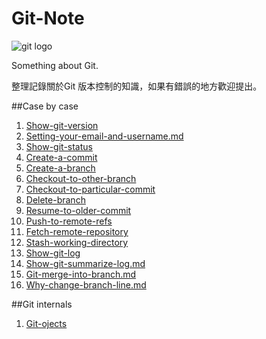 Git-Note
========

![git logo](http://git-scm.com/images/logo@2x.png)

Something about Git.

整理記錄關於Git 版本控制的知識，如果有錯誤的地方歡迎提出。 

##Case by case

1. [Show-git-version](https://github.com/chuanxd/Git-Note/blob/master/case-by-case)
2. [Setting-your-email-and-username.md](https://github.com/Git-Note/blob/master/case-by-case/Setting-your-email-and-username.md)
3. [Show-git-status](https://github.com/chuanxd/Git-Note/blob/master/case-by-case/Show-git-status.md)
4. [Create-a-commit](https://github.com/chuanxd/Git-Note/blob/master/case-by-case/Create-a-commit.md)
5. [Create-a-branch](https://github.com/chuanxd/Git-Note/blob/master/case-by-case/Create-a-branch.md)
6. [Checkout-to-other-branch](https://github.com/chuanxd/Git-Note/blob/master/case-by-case/Checkout-to-other-branch.md)
7. [Checkout-to-particular-commit](https://github.com/chuanxd/Git-Note/blob/master/case-by-case/Checkout-to-particular-commit.md)
8. [Delete-branch](https://github.com/chuanxd/Git-Note/blob/master/case-by-case/Delete-branch.md)
9. [Resume-to-older-commit](https://github.com/chuanxd/Git-Note/blob/master/case-by-case/Resume-to-older-commit.md)
10. [Push-to-remote-refs](https://github.com/chuanxd/Git-Note/blob/master/case-by-case/Push-to-remote-refs.md)
11. [Fetch-remote-repository](https://github.com/chuanxd/Git-Note/blob/master/case-by-case/Fetch-remote-repository.md)
12. [Stash-working-directory](https://github.com/chuanxd/Git-Note/blob/master/case-by-case/Stash-working-directory.md)
13. [Show-git-log](https://github.com/chuanxd/Git-Note/blob/master/case-by-case/Show-git-log.md)
14. [Show-git-summarize-log.md](https://github.com/chuanxd/Git-Note/blob/master/case-by-case/Show-git-summarize-log.md)
15. [Git-merge-into-branch.md](https://github.com/chuanxd/Git-Note/blob/master/case-by-case/Git-merge-into-branch.md)
16. [Why-change-branch-line.md](https://github.com/chuanxd/Git-Note/blob/master/case-by-case/Why-change-branch-line.md)

##Git internals

1. [Git-ojects](https://github.com/chuanxd/Git-Note/blob/master/git-internals/git-objects.md)


